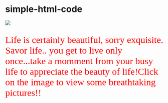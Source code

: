 # simple-html-code
<!Doctype html>
<html>
  <head>
    <title>Hello!!</title>
   </head>
   <body>
   <a href="http://dpshots.com/photo-inspiration/breath-taking-photographs.html "target="_blank""><img src="https://fbcdn-sphotos-d-a.akamaihd.net/hphotos-ak-xap1/v/t1.0-9/12644816_1533529540273580_2445915987742767362_n.jpg?oh=67883d3e68ed2809e468489d1a7b6fa8&oe=5725FF52&__gda__=1463029867_08bf63c3e7d677cbbf23fdbf5fc79722" /></a>
   <p style="font-size:30px;font-family:Garamond;color:red">Life is certainly beautiful, sorry exquisite. Savor life.. you get to live only once...take a momment from your busy life to appreciate the beauty of life!Click on the image to view some breathtaking pictures!!</p>
   </body>
</html>
